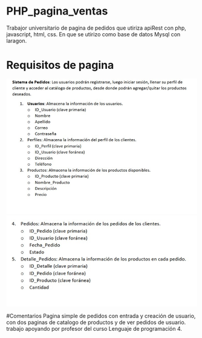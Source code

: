 # PHP_pagina_ventas
Trabajor universitario de pagina de pedidos que utiriza apiRest con php, javascript, html, css. En que se utirizo como base de datos Mysql con laragon.


# Requisitos de pagina
![App Screenshot](https://raw.githubusercontent.com/GMars7502/PHP_pagina_ventas/main/img/1.jpg)
![App Screenshot](https://raw.githubusercontent.com/GMars7502/PHP_pagina_ventas/main/img/2.jpg)

#Comentarios
Pagina simple de pedidos con entrada y creación de usuario, con dos paginas de catalogo de productos y de ver pedidos de usuario.
trabajo apoyando por profesor del curso Lenguaje de programación 4.
